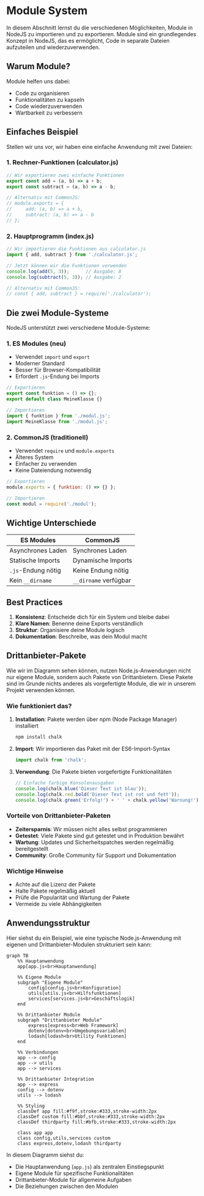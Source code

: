 # Module System

In diesem Abschnitt lernst du die verschiedenen Möglichkeiten, Module in NodeJS zu importieren und zu exportieren. Module sind ein grundlegendes Konzept in NodeJS, das es ermöglicht, Code in separate Dateien aufzuteilen und wiederzuverwenden.

## Warum Module?

Module helfen uns dabei:
- Code zu organisieren
- Funktionalitäten zu kapseln
- Code wiederzuverwenden
- Wartbarkeit zu verbessern

## Einfaches Beispiel

Stellen wir uns vor, wir haben eine einfache Anwendung mit zwei Dateien:

### 1. Rechner-Funktionen (calculator.js)
```javascript
// Wir exportieren zwei einfache Funktionen
export const add = (a, b) => a + b;
export const subtract = (a, b) => a - b;

// Alternativ mit CommonJS:
// module.exports = {
//     add: (a, b) => a + b,
//     subtract: (a, b) => a - b
// };
```

### 2. Hauptprogramm (index.js)
```javascript
// Wir importieren die Funktionen aus calculator.js
import { add, subtract } from './calculator.js';

// Jetzt können wir die Funktionen verwenden
console.log(add(5, 3));      // Ausgabe: 8
console.log(subtract(5, 3)); // Ausgabe: 2

// Alternativ mit CommonJS:
// const { add, subtract } = require('./calculator');
```

## Die zwei Module-Systeme

NodeJS unterstützt zwei verschiedene Module-Systeme:

### 1. ES Modules (neu)
- Verwendet `import` und `export`
- Moderner Standard
- Besser für Browser-Kompatibilität
- Erfordert `.js`-Endung bei Imports

```javascript
// Exportieren
export const funktion = () => {};
export default class MeineKlasse {}

// Importieren
import { funktion } from './modul.js';
import MeineKlasse from './modul.js';
```

### 2. CommonJS (traditionell)
- Verwendet `require` und `module.exports`
- Älteres System
- Einfacher zu verwenden
- Keine Dateiendung notwendig

```javascript
// Exportieren
module.exports = { funktion: () => {} };

// Importieren
const modul = require('./modul');
```

## Wichtige Unterschiede

| ES Modules | CommonJS |
|------------|----------|
| Asynchrones Laden | Synchrones Laden |
| Statische Imports | Dynamische Imports |
| `.js`-Endung nötig | Keine Endung nötig |
| Kein `__dirname` | `__dirname` verfügbar |

## Best Practices

1. **Konsistenz**: Entscheide dich für ein System und bleibe dabei
2. **Klare Namen**: Benenne deine Exports verständlich
3. **Struktur**: Organisiere deine Module logisch
4. **Dokumentation**: Beschreibe, was dein Modul macht

## Drittanbieter-Pakete

Wie wir im Diagramm sehen können, nutzen Node.js-Anwendungen nicht nur eigene Module, sondern auch Pakete von Drittanbietern. Diese Pakete sind im Grunde nichts anderes als vorgefertigte Module, die wir in unserem Projekt verwenden können.

### Wie funktioniert das?

1. **Installation**: Pakete werden über npm (Node Package Manager) installiert
   ```bash
   npm install chalk
   ```

2. **Import**: Wir importieren das Paket mit der ES6-Import-Syntax
   ```javascript
   import chalk from 'chalk';
   ```

3. **Verwendung**: Die Pakete bieten vorgefertigte Funktionalitäten
   ```javascript
   // Einfache farbige Konsolenausgaben
   console.log(chalk.blue('Dieser Text ist blau'));
   console.log(chalk.red.bold('Dieser Text ist rot und fett'));
   console.log(chalk.green('Erfolg!') + ' ' + chalk.yellow('Warnung!'));
   ```

### Vorteile von Drittanbieter-Paketen

- **Zeitersparnis**: Wir müssen nicht alles selbst programmieren
- **Getestet**: Viele Pakete sind gut getestet und in Produktion bewährt
- **Wartung**: Updates und Sicherheitspatches werden regelmäßig bereitgestellt
- **Community**: Große Community für Support und Dokumentation

### Wichtige Hinweise

- Achte auf die Lizenz der Pakete
- Halte Pakete regelmäßig aktuell
- Prüfe die Popularität und Wartung der Pakete
- Vermeide zu viele Abhängigkeiten

## Anwendungsstruktur

Hier siehst du ein Beispiel, wie eine typische Node.js-Anwendung mit eigenen und Drittanbieter-Modulen strukturiert sein kann:

```mermaid
graph TB
    %% Hauptanwendung
    app[app.js<br>Hauptanwendung]

    %% Eigene Module
    subgraph "Eigene Module"
        config[config.js<br>Konfiguration]
        utils[utils.js<br>Hilfsfunktionen]
        services[services.js<br>Geschäftslogik]
    end

    %% Drittanbieter Module
    subgraph "Drittanbieter Module"
        express[express<br>Web Framework]
        dotenv[dotenv<br>Umgebungsvariablen]
        lodash[lodash<br>Utility Funktionen]
    end

    %% Verbindungen
    app --> config
    app --> utils
    app --> services
    
    %% Drittanbieter Integration
    app --> express
    config --> dotenv
    utils --> lodash

    %% Styling
    classDef app fill:#f9f,stroke:#333,stroke-width:2px
    classDef custom fill:#bbf,stroke:#333,stroke-width:2px
    classDef thirdparty fill:#bfb,stroke:#333,stroke-width:2px
    
    class app app
    class config,utils,services custom
    class express,dotenv,lodash thirdparty
```

In diesem Diagramm siehst du:
- Die Hauptanwendung (`app.js`) als zentralen Einstiegspunkt
- Eigene Module für spezifische Funktionalitäten
- Drittanbieter-Module für allgemeine Aufgaben
- Die Beziehungen zwischen den Modulen

